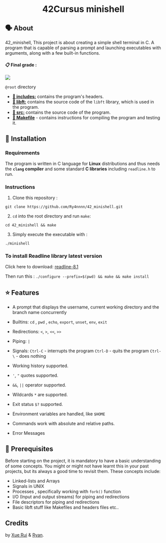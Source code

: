 <h1 align="center">
	42Cursus minishell
</h1>

## 🗣️ About
42_minishell, This project is about creating a simple shell terminal in C. A program that is capable of parsing a prompt and launching executables with arguments, along with a few built-in functions.

#### 📋 Final grade :

![](https://badge42.vercel.app/api/v2/cl31j44h0007809mep6of7oak/project/2914195)

`@root` directory

* [**📁 includes:**](includes/) contains the program's headers.
* [**📁 libft:**](libft/) contains the source code of the `libft` library, which is used in the program.
* [**📁 src:**](srcs/) contains the source code of the program.
* [**📄 Makefile**](Makefile) - contains instructions for compiling the program and testing it.

## 🚀 Installation

### Requirements

The program is written in C language for **Linux** distributions and thus needs the **`clang` compiler** and some standard **C libraries** including `readline.h` to run.

### Instructions

1. Clone this repository :
```
git clone https://github.com/Ry4nnnn/42_minishell.git
```

2. `cd` into the root directory and run `make`:
```
cd 42_minishell && make
```

3. Simply execute the executable with :
```
./minishell
```

### To install Readline library latest version

Click here to download: [readline-8.1](https://ftp.gnu.org/gnu/readline/readline-8.1.tar.gz)

Then run this : `./configure --prefix=$(pwd) && make && make install`

## ⭐ Features

- A prompt that displays the username, current working directory and the branch name concurrently

- Builtins: `cd` , `pwd` , `echo`, `export`, `unset`, `env`, `exit`

- Redirections: `<`, `>`, `<<`, `>>`

- Piping: `|`

- Signals:
	`Ctrl-C` - interrupts the program
	`Ctrl-D` - quits the program
	`Ctrl-\` - does nothing

- Working history supported.

- `'`, `"` quotes supported.

- `&&`, `||` operator supported.

- Wildcards `*` are supported.

- Exit status `$?` supported.

- Environment variables are handled, like `$HOME`

- Commands work with absolute and relative paths.

- Error Messages

## 📌 Prerequisites
Before starting on the project, it is mandatory to have a basic understanding of some concepts. You might or might not have learnt this in your past projects, but its always a good time to revisit them. These concepts include:
- Linked-lists and Arrays
- Signals in UNIX
- Processes , specifically working with `fork()` function
- I/O (Input and output streams) for piping and redirections
- File descriptors for piping and redirections
- Basic libft stuff like Makefiles and headers files etc..

## Credits

by [Xue Rui](https://github.com/wangxuerui2003) &  [Ryan](https://github.com/Ry4nnnn).
